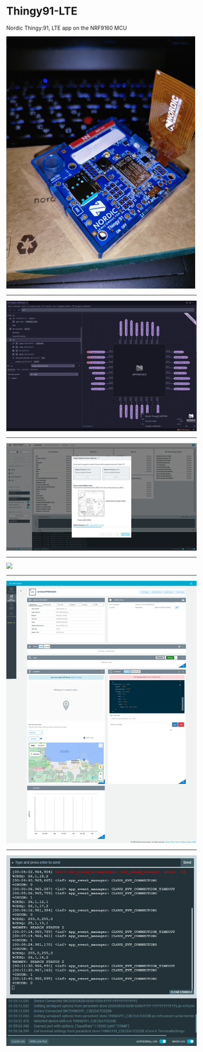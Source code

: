 # Thingy91-LTE
 Nordic Thingy:91, LTE app on the NRF9160 MCU

<img src='./thingy91.jpg' width='500'>

---

<img src='./dts.png'>

---

<img src='./thingy_nrfcon.png'>

---

<img src='./celluylar_monitor' >

---

<img src='./dashboard_webhook.png'>

---

<img src='./serial.png'>


